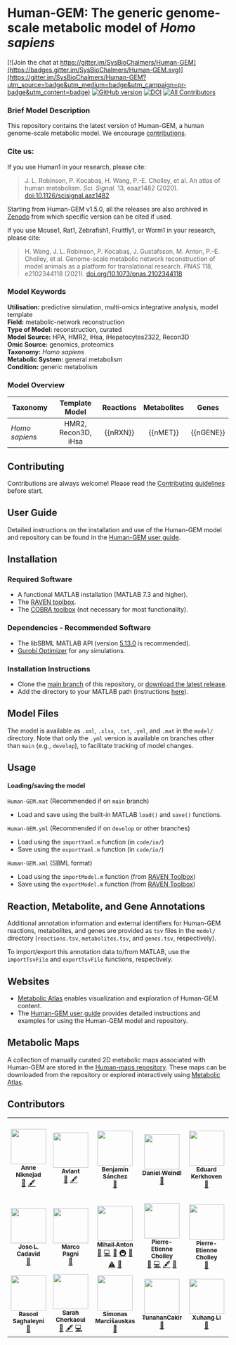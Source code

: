 # Human-GEM: The generic genome-scale metabolic model of _Homo sapiens_

[![Join the chat at https://gitter.im/SysBioChalmers/Human-GEM](https://badges.gitter.im/SysBioChalmers/Human-GEM.svg)](https://gitter.im/SysBioChalmers/Human-GEM?utm_source=badge&utm_medium=badge&utm_campaign=pr-badge&utm_content=badge) [![GitHub version](https://badge.fury.io/gh/sysbiochalmers%2FHuman-GEM.svg)](https://badge.fury.io/gh/sysbiochalmers%2FHuman-GEM)
[![DOI](https://zenodo.org/badge/105752644.svg)](https://zenodo.org/badge/latestdoi/105752644)<!-- ALL-CONTRIBUTORS-BADGE:START - Do not remove or modify this section -->
[![All Contributors](https://img.shields.io/badge/all_contributors-23-success.svg)](#contributors)
<!-- ALL-CONTRIBUTORS-BADGE:END --> 

### Brief Model Description

This repository contains the latest version of Human-GEM, a human genome-scale metabolic model. We encourage [contributions](#contributing).

### Cite us:

If you use Human1 in your research, please cite:  

 > J. L. Robinson, P. Kocabaş, H. Wang, P.-E. Cholley, et al. An atlas of human metabolism. _Sci. Signal._ 13, eaaz1482 (2020). [doi:10.1126/scisignal.aaz1482](https://doi.org/10.1126/scisignal.aaz1482)
 
Starting from Human-GEM v1.5.0, all the releases are also archived in [Zenodo](https://doi.org/10.5281/zenodo.4099692) from which specific version can be cited if used.

If you use Mouse1, Rat1, Zebrafish1, Fruitfly1, or Worm1 in your research, please cite:   

  > H. Wang, J. L. Robinson, P. Kocabaş, J. Gustafsson, M. Anton, P.-E. Cholley, et al. Genome-scale metabolic network reconstruction of model animals as a platform for translational research. _PNAS_ 118, e2102344118 (2021). [doi.org/10.1073/pnas.2102344118](https://doi.org/10.1073/pnas.2102344118)



### Model Keywords

**Utilisation:** predictive simulation, multi-omics integrative analysis, model template  
**Field:** metabolic-network reconstruction  
**Type of Model:** reconstruction, curated  
**Model Source:** HPA, HMR2, iHsa, iHepatocytes2322, Recon3D  
**Omic Source:** genomics, proteomics  
**Taxonomy:** _Homo sapiens_  
**Metabolic System:** general metabolism  
**Condition:** generic metabolism  


### Model Overview

|Taxonomy | Template Model | Reactions | Metabolites| Genes |
| ------------- |:-------------:|:-------------:|:-------------:|:-----:|
|_Homo sapiens_ |   HMR2, Recon3D, iHsa|    {{nRXN}}|  {{nMET}}|  {{nGENE}}|


## Contributing

Contributions are always welcome! Please read the [Contributing guidelines](https://github.com/SysBioChalmers/Human-GEM/blob/main/.github/CONTRIBUTING.md) before start.


## User Guide

Detailed instructions on the installation and use of the Human-GEM model and repository can be found in the [Human-GEM user guide](https://sysbiochalmers.github.io/Human-GEM-guide/).


## Installation

### Required Software
* A functional MATLAB installation (MATLAB 7.3 and higher).
* The [RAVEN toolbox](https://github.com/SysBioChalmers/RAVEN).
* The [COBRA toolbox](https://github.com/opencobra/cobratoolbox) (not necessary for most functionality).


### Dependencies - Recommended Software
* The libSBML MATLAB API (version [5.13.0](https://sourceforge.net/projects/sbml/files/libsbml/5.13.0/stable/MATLAB%20interface/) is recommended).
* [Gurobi Optimizer](http://www.gurobi.com/registration/download-reg) for any simulations.


### Installation Instructions
* Clone the [main branch](https://github.com/SysBioChalmers/Human-GEM/tree/main) of this repository, or [download the latest release](https://github.com/SysBioChalmers/Human-GEM/releases/latest).
* Add the directory to your MATLAB path (instructions [here](https://se.mathworks.com/help/matlab/ref/addpath.html?requestedDomain=www.mathworks.com)).


## Model Files

The model is available as `.xml`, `.xlsx`, `.txt`, `.yml`, and `.mat` in the `model/` directory. Note that only the `.yml` version is available on branches other than `main` (e.g., `develop`), to facilitate tracking of model changes.


## Usage

#### Loading/saving the model

`Human-GEM.mat` (Recommended if on `main` branch)
* Load and save using the built-in MATLAB `load()` and `save()` functions.

`Human-GEM.yml` (Recommended if on `develop` or other branches)
* Load using the `importYaml.m` function (in `code/io/`)
* Save using the `exportYaml.m` function (in `code/io/`)

`Human-GEM.xml` (SBML format)
* Load using the `importModel.m` function (from [RAVEN Toolbox](https://github.com/SysBioChalmers/RAVEN))
* Save using the `exportModel.m` function (from [RAVEN Toolbox](https://github.com/SysBioChalmers/RAVEN))


## Reaction, Metabolite, and Gene Annotations

Additional annotation information and external identifiers for Human-GEM reactions, metabolites, and genes are provided as `tsv` files in the `model/` directory (`reactions.tsv`, `metabolites.tsv`, and `genes.tsv`, respectively).  

To import/export this annotation data to/from MATLAB, use the `importTsvFile` and `exportTsvFile` functions, respectively.


## Websites

- [Metabolic Atlas](https://metabolicatlas.org/) enables visualization and exploration of Human-GEM content.
- The [Human-GEM user guide](https://sysbiochalmers.github.io/Human-GEM-guide/) provides detailed instructions and examples for using the Human-GEM model and repository.


## Metabolic Maps

A collection of manually curated 2D metabolic maps associated with Human-GEM are stored in the [Human-maps repository](https://github.com/SysBioChalmers/Human-maps). These maps can be downloaded from the repository or explored interactively using [Metabolic Atlas](https://metabolicatlas.org/explore/map-viewer/human1).


## Contributors

<!-- ALL-CONTRIBUTORS-LIST:START - Do not remove or modify this section -->
<!-- prettier-ignore-start -->
<!-- markdownlint-disable -->
<table>
  <tr>
    <td align="center"><a href="https://github.com/ANiknejad"><img src="https://avatars.githubusercontent.com/u/2682520?v=4?s=80" width="80px;" alt=""/><br /><sub><b>Anne Niknejad</b></sub></a><br /><a href="https://github.com///issues?q=author%3AANiknejad" title="Bug reports">🐛</a> <a href="#content-ANiknejad" title="Content">🖋</a></td>
    <td align="center"><a href="https://github.com/avlant"><img src="https://avatars.githubusercontent.com/u/5329888?v=4?s=80" width="80px;" alt=""/><br /><sub><b>Avlant</b></sub></a><br /><a href="https://github.com///issues?q=author%3Aavlant" title="Bug reports">🐛</a> <a href="#content-avlant" title="Content">🖋</a></td>
    <td align="center"><a href="https://github.com/BenjaSanchez"><img src="https://avatars.githubusercontent.com/u/9384349?v=4?s=80" width="80px;" alt=""/><br /><sub><b>Benjamín Sánchez</b></sub></a><br /><a href="#question-BenjaSanchez" title="Answering Questions">💬</a></td>
    <td align="center"><a href="https://github.com/dweindl"><img src="https://avatars.githubusercontent.com/u/18048784?v=4?s=80" width="80px;" alt=""/><br /><sub><b>Daniel Weindl</b></sub></a><br /><a href="https://github.com///issues?q=author%3Adweindl" title="Bug reports">🐛</a></td>
    <td align="center"><a href="https://github.com/edkerk"><img src="https://avatars.githubusercontent.com/u/7326655?v=4?s=80" width="80px;" alt=""/><br /><sub><b>Eduard Kerkhoven</b></sub></a><br /><a href="#question-edkerk" title="Answering Questions">💬</a></td>
    <td align="center"><a href="https://orcid.org/0000-0001-7475-0136"><img src="https://avatars.githubusercontent.com/u/21077367?v=4?s=80" width="80px;" alt=""/><br /><sub><b>Hao Wang</b></sub></a><br /><a href="https://github.com///issues?q=author%3AHao-Chalmers" title="Bug reports">🐛</a> <a href="https://github.com///commits?author=Hao-Chalmers" title="Code">💻</a> <a href="#data-Hao-Chalmers" title="Data">🔣</a> <a href="https://github.com///commits?author=Hao-Chalmers" title="Documentation">📖</a> <a href="#ideas-Hao-Chalmers" title="Ideas, Planning, & Feedback">🤔</a> <a href="#infra-Hao-Chalmers" title="Infrastructure (Hosting, Build-Tools, etc)">🚇</a> <a href="#platform-Hao-Chalmers" title="Packaging/porting to new platform">📦</a> <a href="#projectManagement-Hao-Chalmers" title="Project Management">📆</a> <a href="#question-Hao-Chalmers" title="Answering Questions">💬</a> <a href="#research-Hao-Chalmers" title="Research">🔬</a> <a href="https://github.com///pulls?q=is%3Apr+reviewed-by%3AHao-Chalmers" title="Reviewed Pull Requests">👀</a> <a href="https://github.com///commits?author=Hao-Chalmers" title="Tests">⚠️</a> <a href="#talk-Hao-Chalmers" title="Talks">📢</a></td>
    <td align="center"><a href="https://jonathanrob.github.io"><img src="https://avatars.githubusercontent.com/u/22366558?v=4?s=80" width="80px;" alt=""/><br /><sub><b>Jonathan Robinson</b></sub></a><br /><a href="https://github.com///issues?q=author%3AJonathanRob" title="Bug reports">🐛</a> <a href="https://github.com///commits?author=JonathanRob" title="Code">💻</a> <a href="#data-JonathanRob" title="Data">🔣</a> <a href="https://github.com///commits?author=JonathanRob" title="Documentation">📖</a> <a href="#ideas-JonathanRob" title="Ideas, Planning, & Feedback">🤔</a> <a href="#infra-JonathanRob" title="Infrastructure (Hosting, Build-Tools, etc)">🚇</a> <a href="#platform-JonathanRob" title="Packaging/porting to new platform">📦</a> <a href="#projectManagement-JonathanRob" title="Project Management">📆</a> <a href="#question-JonathanRob" title="Answering Questions">💬</a> <a href="#research-JonathanRob" title="Research">🔬</a> <a href="https://github.com///pulls?q=is%3Apr+reviewed-by%3AJonathanRob" title="Reviewed Pull Requests">👀</a> <a href="#tutorial-JonathanRob" title="Tutorials">✅</a> <a href="#talk-JonathanRob" title="Talks">📢</a></td>
    <td align="center"><img src="https://avatars.githubusercontent.com/u/10344158?v=4?s=80" width="80px;" alt=""/><br /><sub><b>Jorge Ferreira</b></sub><br /><a href="https://github.com///issues?q=author%3Ajorgemlferreira" title="Bug reports">🐛</a></td>
  </tr>
  <tr>
    <td align="center"><a href="https://github.com/CadavidJoseL"><img src="https://avatars.githubusercontent.com/u/62765618?v=4?s=80" width="80px;" alt=""/><br /><sub><b>Jose L. Cadavid</b></sub></a><br /><a href="https://github.com///issues?q=author%3ACadavidJoseL" title="Bug reports">🐛</a></td>
    <td align="center"><a href="https://github.com/mpagni12"><img src="https://avatars.githubusercontent.com/u/45748199?v=4?s=80" width="80px;" alt=""/><br /><sub><b>Marco Pagni</b></sub></a><br /><a href="https://github.com///issues?q=author%3Ampagni12" title="Bug reports">🐛</a></td>
    <td align="center"><a href="https://orcid.org/0000-0002-7753-9042"><img src="https://avatars.githubusercontent.com/u/23480589?v=4?s=80" width="80px;" alt=""/><br /><sub><b>Mihail Anton</b></sub></a><br /><a href="https://github.com///issues?q=author%3Amihai-sysbio" title="Bug reports">🐛</a> <a href="https://github.com///commits?author=mihai-sysbio" title="Code">💻</a> <a href="#ideas-mihai-sysbio" title="Ideas, Planning, & Feedback">🤔</a> <a href="#infra-mihai-sysbio" title="Infrastructure (Hosting, Build-Tools, etc)">🚇</a> <a href="https://github.com///pulls?q=is%3Apr+reviewed-by%3Amihai-sysbio" title="Reviewed Pull Requests">👀</a> <a href="https://github.com///commits?author=mihai-sysbio" title="Tests">⚠️</a> <a href="#talk-mihai-sysbio" title="Talks">📢</a></td>
    <td align="center"><img src="https://avatars.githubusercontent.com/u/26245751?v=4?s=80" width="80px;" alt=""/><br /><sub><b>Pierre-Etienne Cholley</b></sub><br /><a href="https://github.com///issues?q=author%3Apecholleyc" title="Bug reports">🐛</a> <a href="https://github.com///commits?author=pecholleyc" title="Code">💻</a> <a href="#content-pecholleyc" title="Content">🖋</a> <a href="https://github.com///pulls?q=is%3Apr+reviewed-by%3Apecholleyc" title="Reviewed Pull Requests">👀</a></td>
    <td align="center"><img src="https://avatars.githubusercontent.com/u/2399043?v=4?s=80" width="80px;" alt=""/><br /><sub><b>Pierre-Etienne Cholley</b></sub><br /><a href="https://github.com///issues?q=author%3Apecholley" title="Bug reports">🐛</a></td>
    <td align="center"><img src="https://avatars.githubusercontent.com/u/8766764?v=4?s=80" width="80px;" alt=""/><br /><sub><b>PkiwiBird</b></sub><br /><a href="https://github.com///issues?q=author%3APkiwiBird" title="Bug reports">🐛</a></td>
    <td align="center"><img src="https://avatars.githubusercontent.com/u/38076281?v=4?s=80" width="80px;" alt=""/><br /><sub><b>Pranas Grigaitis</b></sub><br /><a href="https://github.com///issues?q=author%3Apranasag" title="Bug reports">🐛</a> <a href="#content-pranasag" title="Content">🖋</a> <a href="https://github.com///commits?author=pranasag" title="Code">💻</a></td>
    <td align="center"><img src="https://avatars.githubusercontent.com/u/32029599?v=4?s=80" width="80px;" alt=""/><br /><sub><b>Pınar Kocabaş</b></sub><br /><a href="https://github.com///issues?q=author%3Apinarkocabas" title="Bug reports">🐛</a></td>
  </tr>
  <tr>
    <td align="center"><a href="https://github.com/Rasools"><img src="https://avatars.githubusercontent.com/u/22166601?v=4?s=80" width="80px;" alt=""/><br /><sub><b>Rasool Saghaleyni</b></sub></a><br /><a href="#ideas-Rasools" title="Ideas, Planning, & Feedback">🤔</a></td>
    <td align="center"><a href="https://github.com/cherkaos"><img src="https://avatars.githubusercontent.com/u/4625396?v=4?s=80" width="80px;" alt=""/><br /><sub><b>Sarah Cherkaoui</b></sub></a><br /><a href="https://github.com///issues?q=author%3Acherkaos" title="Bug reports">🐛</a> <a href="#content-cherkaos" title="Content">🖋</a> <a href="https://github.com///commits?author=cherkaos" title="Code">💻</a></td>
    <td align="center"><a href="https://github.com/simas232"><img src="https://avatars.githubusercontent.com/u/11994076?v=4?s=80" width="80px;" alt=""/><br /><sub><b>Simonas Marcišauskas</b></sub></a><br /><a href="#question-simas232" title="Answering Questions">💬</a></td>
    <td align="center"><a href="https://github.com/TunahanCakir"><img src="https://avatars.githubusercontent.com/u/71440332?v=4?s=80" width="80px;" alt=""/><br /><sub><b>TunahanCakir</b></sub></a><br /><a href="https://github.com///issues?q=author%3ATunahanCakir" title="Bug reports">🐛</a></td>
    <td align="center"><a href="https://github.com/XuhangLi"><img src="https://avatars.githubusercontent.com/u/41695293?v=4?s=80" width="80px;" alt=""/><br /><sub><b>Xuhang Li</b></sub></a><br /><a href="https://github.com///issues?q=author%3AXuhangLi" title="Bug reports">🐛</a></td>
    <td align="center"><a href="https://github.com/johan-gson"><img src="https://avatars.githubusercontent.com/u/32481323?v=4?s=80" width="80px;" alt=""/><br /><sub><b>johan-gson</b></sub></a><br /><a href="https://github.com///issues?q=author%3Ajohan-gson" title="Bug reports">🐛</a> <a href="#content-johan-gson" title="Content">🖋</a></td>
    <td align="center"><a href="https://orcid.org/0000-0003-3947-488X"><img src="https://avatars.githubusercontent.com/u/3072880?v=4?s=80" width="80px;" alt=""/><br /><sub><b>smoretti</b></sub></a><br /><a href="https://github.com///issues?q=author%3Asmoretti" title="Bug reports">🐛</a></td>
  </tr>
</table>

<!-- markdownlint-restore -->
<!-- prettier-ignore-end -->

<!-- ALL-CONTRIBUTORS-LIST:END -->